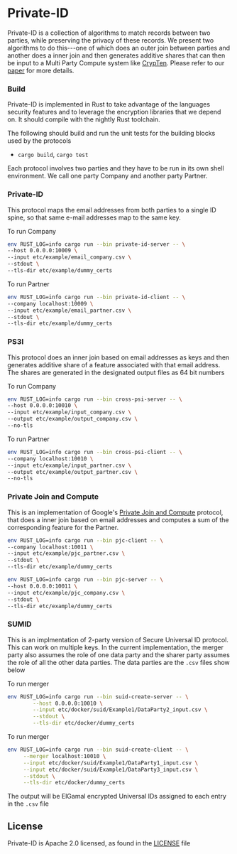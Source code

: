 # Private-ID

Private-ID is a collection of algorithms to match records between two parties, while preserving the privacy of these records. We present two algorithms to do this---one of which does an outer join between parties and another does a inner join and then generates additive shares that can then be input to a Multi Party Compute system like [CrypTen](https://github.com/facebookresearch/CrypTen). Please refer to our [paper](https://eprint.iacr.org/2020/599.pdf) for more details.

### Build

Private-ID is implemented in Rust to take advantage of the languages security features and to leverage the encryption libraries that we depend on. It should compile with the nightly Rust toolchain.

The following should build and run the unit tests for the building blocks used by the protocols

- `cargo build`, `cargo test`

Each protocol involves two parties and they have to be run in its own shell environment. We call one party Company and another party Partner.

### Private-ID 

This protocol maps the email addresses from both parties to a single ID spine, so that same e-mail addresses map to the same key.

To run Company

```bash
env RUST_LOG=info cargo run --bin private-id-server -- \
--host 0.0.0.0:10009 \
--input etc/example/email_company.csv \
--stdout \
--tls-dir etc/example/dummy_certs
```

To run Partner

```bash
env RUST_LOG=info cargo run --bin private-id-client -- \
--company localhost:10009 \
--input etc/example/email_partner.csv \
--stdout \
--tls-dir etc/example/dummy_certs
```

### PS3I 

This protocol does an inner join based on email addresses as keys and then generates additive share of a feature associated with that email address. The shares are generated in the designated output files as 64 bit numbers

To run Company

```bash
env RUST_LOG=info cargo run --bin cross-psi-server -- \
--host 0.0.0.0:10010 \
--input etc/example/input_company.csv \
--output etc/example/output_company.csv \
--no-tls
```

To run Partner

```bash
env RUST_LOG=info cargo run --bin cross-psi-client -- \
--company localhost:10010 \
--input etc/example/input_partner.csv \
--output etc/example/output_partner.csv \
--no-tls
```

### Private Join and Compute
This is an implementation of Google's [Private Join and Compute](https://github.com/google/private-join-and-compute) protocol, that does a inner join based on email addresses and computes a sum of the corresponding feature for the Partner.

```bash
env RUST_LOG=info cargo run --bin pjc-client -- \
--company localhost:10011 \
--input etc/example/pjc_partner.csv \
--stdout \
--tls-dir etc/example/dummy_certs
```

```bash
env RUST_LOG=info cargo run --bin pjc-server -- \
--host 0.0.0.0:10011 \
--input etc/example/pjc_company.csv \
--stdout \
--tls-dir etc/example/dummy_certs
```
### SUMID
This is an implmentation of 2-party version of Secure Universal ID protocol. This can work on multiple keys. In the current implementation, the merger party also assumes the role of one data party and the sharer party assumes the role of all the other data parties. The data parties are the `.csv` files show below

To run merger
```bash
env RUST_LOG=info cargo run --bin suid-create-server -- \
        --host 0.0.0.0:10010 \
        --input etc/docker/suid/Example1/DataParty2_input.csv \
        --stdout \
        --tls-dir etc/docker/dummy_certs
```

To run merger
```bash
env RUST_LOG=info cargo run --bin suid-create-client -- \
     --merger localhost:10010 \
     --input etc/docker/suid/Example1/DataParty1_input.csv \
     --input etc/docker/suid/Example1/DataParty3_input.csv \
     --stdout \
     --tls-dir etc/docker/dummy_certs
```

The output will be ElGamal encrypted Universal IDs assigned to each entry in the `.csv` file

## License
Private-ID is Apache 2.0 licensed, as found in the [LICENSE](/LICENSE) file

